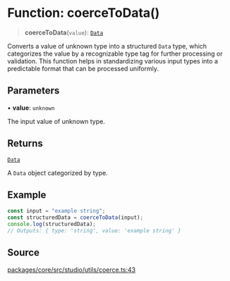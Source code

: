 # Function: coerceToData()

> **coerceToData**(`value`): [`Data`](../../../data/type-aliases/Data.md)

Converts a value of unknown type into a structured `Data` type, which categorizes the value by a
recognizable type tag for further processing or validation. This function helps in standardizing
various input types into a predictable format that can be processed uniformly.

## Parameters

• **value**: `unknown`

The input value of unknown type.

## Returns

[`Data`](../../../data/type-aliases/Data.md)

A `Data` object categorized by type.

## Example

```typescript
const input = "example string";
const structuredData = coerceToData(input);
console.log(structuredData);
// Outputs: { type: 'string', value: 'example string' }
```

## Source

[packages/core/src/studio/utils/coerce.ts:43](https://github.com/VictorS67/encre/blob/c09849eb59af073bf23be826a912f2ba4f635f93/packages/core/src/studio/utils/coerce.ts#L43)
